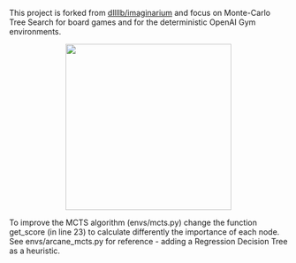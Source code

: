 This project is forked from [dllllb/imaginarium](https://github.com/dllllb/imaginarium) and focus on Monte-Carlo Tree Search for board games and for the deterministic OpenAI Gym environments.

<p align="center">
  <img src="cartpole-mcts-demo.gif" width="300" />
</p>

To improve the MCTS algorithm (envs/mcts.py) change the function get_score (in line 23) to calculate differently the importance of each node. See envs/arcane_mcts.py for reference - adding a Regression Decision Tree as a heuristic.
